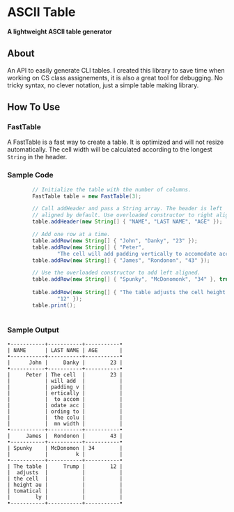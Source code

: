 # ASCII Table

**A lightweight ASCII table generator** 

## About

An API to easily generate CLI tables. I created this library to save time when working on CS class assignements, it is also a great tool for debugging. No tricky syntax, no clever notation, just a simple table making library. 

## How To Use

### **FastTable**

A FastTable is a fast way to create a table. It is optimized and will not resize automatically. The cell width will be calculated according to the longest `String` in the header. 

### Sample Code

``` Java
		// Initialize the table with the number of columns.
		FastTable table = new FastTable(3);

		// Call addHeader and pass a String array. The header is left
		// aligned by default. Use overloaded constructor to right align.
		table.addHeader(new String[] { "NAME", "LAST NAME", "AGE" });

		// Add one row at a time.
		table.addRow(new String[] { "John", "Danky", "23" });
		table.addRow(new String[] { "Peter",
				"The cell will add padding vertically to accomodate according to the column width", "23" });
		table.addRow(new String[] { "James", "Rondonon", "43" });

		// Use the overloaded constructor to add left aligned.
		table.addRow(new String[] { "Spunky", "McDonomonk", "34" }, true);
		
		table.addRow(new String[] { "The table adjusts the cell height automatically", "Trump",
				"12" });
		table.print();
	
```

### Sample Output

``` 
•-----------+-----------+-----------•
| NAME      | LAST NAME | AGE       |
•-----------+-----------+-----------•
|      John |     Danky |        23 |
•-----------+-----------+-----------•
|     Peter | The cell  |        23 |
|           | will add  |           |
|           | padding v |           |
|           | ertically |           |
|           |  to accom |           |
|           | odate acc |           |
|           | ording to |           |
|           |  the colu |           |
|           |  mn width |           |
•-----------+-----------+-----------•
|     James |  Rondonon |        43 |
•-----------+-----------+-----------•
| Spunky    | McDonomon | 34        |
|           |         k |           |
•-----------+-----------+-----------•
| The table |     Trump |        12 |
|  adjusts  |           |           |
| the cell  |           |           |
| height au |           |           |
| tomatical |           |           |
|        ly |           |           |
•-----------+-----------+-----------•
```
